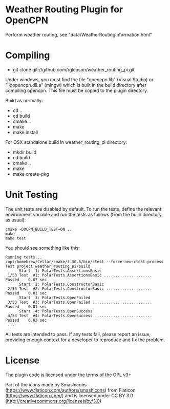 Weather Routing Plugin for OpenCPN
===========================================

Perform weather routing, see "data/WeatherRoutingInformation.html"

Compiling
=========

* git clone git://github.com/rgleason/weather_routing_pi.git

Under windows, you must find the file "opencpn.lib" (Visual Studio) or "libopencpn.dll.a" (mingw) which is built in the build directory after compiling opencpn.  This file must be copied to the plugin directory.

Build as normally:

* cd ..
* cd build
* cmake ..
* make
* make install

For OSX standalone build in weather_routing_pi directory:

* mkdir build
* cd build
* cmake ..
* make
* make create-pkg

Unit Testing
============

The unit tests are disabled by default. To run the tests, define the relevant environment variable and run the tests as follows (from the build directory, as usual):

```
cmake -DOCPN_BUILD_TEST=ON ..
make
make test
```

You should see something like this:

```
Running tests...
/opt/homebrew/Cellar/cmake/3.30.5/bin/ctest --force-new-ctest-process
Test project weather_routing_pi/build
      Start  1: PolarTests.AssertionsBasic
 1/53 Test  #1: PolarTests.AssertionsBasic .....................   Passed    0.07 sec
      Start  2: PolarTests.ConstructorBasic
 2/53 Test  #2: PolarTests.ConstructorBasic ....................   Passed    0.01 sec
      Start  3: PolarTests.OpenFailed
 3/53 Test  #3: PolarTests.OpenFailed ..........................   Passed    0.01 sec
      Start  4: PolarTests.OpenSuccess
 4/53 Test  #4: PolarTests.OpenSuccess .........................   Passed    0.03 sec
 ...
 ```

All tests are intended to pass.  If any tests fail, please report an issue, providing enough context 
for a developer to reproduce and fix the problem.

License
=======
The plugin code is licensed under the terms of the GPL v3+ 

Part of the icons made by Smashicons (https://www.flaticon.com/authors/smashicons) from Flaticon (https://www.flaticon.com/) and is licensed under CC BY 3.0 (http://creativecommons.org/licenses/by/3.0)

